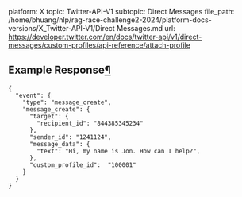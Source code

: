platform: X
topic: Twitter-API-V1
subtopic: Direct Messages
file_path: /home/bhuang/nlp/rag-race-challenge2-2024/platform-docs-versions/X_Twitter-API-V1/Direct Messages.md
url: https://developer.twitter.com/en/docs/twitter-api/v1/direct-messages/custom-profiles/api-reference/attach-profile

## Example Response[¶](#example-response "Permalink to this headline")

    {
      "event": {
        "type": "message_create",
        "message_create": {
          "target": {
            "recipient_id": "844385345234"
          },
          "sender_id": "1241124",
          "message_data": {
            "text": "Hi, my name is Jon. How can I help?",
          },
          "custom_profile_id":  "100001"
        }
      }
    }